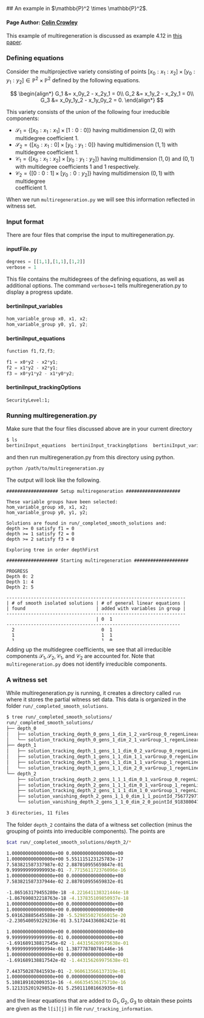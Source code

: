 <script type="text/javascript"
   src="https://cdnjs.cloudflare.com/ajax/libs/mathjax/2.7.7/MathJax.js">
</script>
<link rel="stylesheet" href="modest.css">
<style>
pre, code, pre code {
  max-height: 400px;
}
</style>
## An example in $\mathbb{P}^2 \times \mathbb{P}^2$.

#### Page Author: [Colin Crowley](https://sites.google.com/view/colincrowley/home)

This example of multiregeneration is discussed as example 4.12 in [this 
paper](https://arxiv.org/abs/1507.07069).

### Defining equations

Consider the multiprojective variety consisting of points $[x_0:x_1:x_2] 
\times [y_0:y_1:y_2] \in \mathbb{P}^2 \times \mathbb{P}^2$ defined by 
the following equations.

$$
\begin{align*}
G_1 &= x_0y_2 - x_2y_1 = 0\\
G_2 &= x_1y_2 - x_2y_1 = 0\\
G_3 &= x_0y_1y_2 - x_1y_0y_2 = 0.
\end{align*}
$$

This variety consists of the union of the following four irreducible 
components:

 - $\mathcal{S_1} = \{[x_0:x_1:x_1] \times [1:0:0]\}$ having 
   multidimension $(2,0)$ with multidegree coefficient $1$.
 - $\mathcal{S_2} = \{[x_0:x_1:0] \times [y_0:y_1:0]\}$ having 
   multidimension $(1,1)$ with multidegree coefficient $1$.
 - $\mathcal{C_1} = \{[x_0:x_1:x_2] \times [y_0:y_1:y_2]\}$ having 
   multidimension $(1,0)$ and $(0,1)$ with multidegree coefficients $1$ 
   and $1$ respectively.
 - $\mathcal{C_2} = \{[0:0:1] \times [y_0:0:y_2]\}$ having 
   multidimension $(0,1)$ with multidegree <br/> coefficient $1$.

When we run `multiregeneration.py` we will see this information 
reflected in witness set.


### Input format

There are four files that comprise the input to multiregeneration.py.

#### inputFile.py
```python
degrees = [[1,1],[1,1],[1,2]]
verbose = 1
```
This file contains the multidegrees of the defining equations, as well 
as additional options. The command `verbose=1` tells 
multiregeneration.py to display a progress update.

#### bertiniInput_variables
```c
hom_variable_group x0, x1, x2;
hom_variable_group y0, y1, y2;
```
#### bertiniInput_equations
```c
function f1,f2,f3;

f1 = x0*y2 - x2*y1;
f2 = x1*y2 - x2*y1;
f3 = x0*y1*y2 - x1*y0*y2;
```
#### bertiniInput_trackingOptions
```
SecurityLevel:1;
```

### Running multiregeneration.py

Make sure that the four files discussed above are in your current 
directory
```bash
$ ls
bertiniInput_equations  bertiniInput_trackingOptions  bertiniInput_variables  inputFile.py
```
and then run multiregeneration.py from this directory using python.
```bash
python /path/to/multiregeneration.py
```
The output will look like the following.
```
################### Setup multiregeneration ####################

These variable groups have been selected:
hom_variable_group x0, x1, x2;
hom_variable_group y0, y1, y2;

Solutions are found in run/_completed_smooth_solutions and:
depth >= 0 satisfy f1 = 0
depth >= 1 satisfy f2 = 0
depth >= 2 satisfy f3 = 0

Exploring tree in order depthFirst

################### Starting multiregeneration ####################

PROGRESS
Depth 0: 2
Depth 1: 4
Depth 2: 5

------------------------------------------------------------------
| # of smooth isolated solutions | # of general linear equations |
| found                          | added with variables in group |
------------------------------------------------------------------
                                 | 0  1
----------------------------------------------------------------
  2                                0  1  
  1                                1  1  
  1                                1  0  
  1                                2  0  
Done.
```
Adding up the multidegree coefficients, we see that all irreducible 
components $\mathcal{S_1}, \mathcal{S_2}, \mathcal{C_1},$ and 
$\mathcal{C_2}$ are accounted for. Note that `multiregeneration.py` does 
not identify irreducible components.
### A witness set
While multiregeneration.py is running, it creates a directory called 
`run` where it stores the partial witness set data. This data is 
organized in the folder `run/_completed_smooth_solutions`.
```bash
$ tree run/_completed_smooth_solutions/
run/_completed_smooth_solutions/
├── depth_0
│   ├── solution_tracking_depth_0_gens_1_dim_1_2_varGroup_0_regenLinear_0_pointId_477831161990_105681537259
│   └── solution_tracking_depth_0_gens_1_dim_2_1_varGroup_1_regenLinear_0_pointId_477831161990_242318065846
├── depth_1
│   ├── solution_tracking_depth_1_gens_1_1_dim_0_2_varGroup_0_regenLinear_0_pointId_105681537259_955330768129
│   ├── solution_tracking_depth_1_gens_1_1_dim_1_1_varGroup_0_regenLinear_0_pointId_242318065846_282410140261
│   ├── solution_tracking_depth_1_gens_1_1_dim_1_1_varGroup_1_regenLinear_0_pointId_105681537259_756772977716
│   └── solution_tracking_depth_1_gens_1_1_dim_2_0_varGroup_1_regenLinear_0_pointId_242318065846_918380047980
└── depth_2
    ├── solution_tracking_depth_2_gens_1_1_1_dim_0_1_varGroup_0_regenLinear_0_pointId_282410140261_160719938471
    ├── solution_tracking_depth_2_gens_1_1_1_dim_0_1_varGroup_1_regenLinear_0_pointId_955330768129_514794431021
    ├── solution_tracking_depth_2_gens_1_1_1_dim_1_0_varGroup_1_regenLinear_1_pointId_282410140261_580840922751
    ├── solution_vanishing_depth_2_gens_1_1_0_dim_1_1_pointId_756772977716_756772977716
    └── solution_vanishing_depth_2_gens_1_1_0_dim_2_0_pointId_918380047980_918380047980

3 directories, 11 files
```

The folder `depth_2` contains the data of a witness set collection 
(minus the grouping of points into irreducible components). The points 
are
```bash
$cat run/_completed_smooth_solutions/depth_2/*

1.000000000000000e+00 0.000000000000000e+00
1.000000000000000e+00 5.551115123125783e-17
7.583821587337987e-02 2.887010955659847e-01
9.999999999999993e-01 -7.771561172376096e-16
1.000000000000000e+00 0.000000000000000e+00
7.583821587337944e-02 2.887010955659832e-01

-1.865163179455280e-18 -4.221641138321444e-18
-1.867690832218763e-18 -4.137835109850937e-18
1.000000000000000e+00 0.000000000000000e+00
1.000000000000000e+00 0.000000000000000e+00
5.691628885645588e-20 -5.529855027656015e-20
-2.230540059229236e-01 3.517244336082421e-01

1.000000000000000e+00 0.000000000000000e+00
9.999999999999999e-01 0.000000000000000e+00
-1.691689138817545e-02 -1.443156269975638e-01
9.999999999999994e-01 1.387778780781446e-16
1.000000000000000e+00 0.000000000000000e+00
-1.691689138817542e-02 -1.443156269975638e-01

7.443750287841593e-01 -2.960613566137319e-01
1.000000000000000e+00 0.000000000000000e+00
5.108189102009351e-16 -4.466354536175710e-16
5.121315201929852e-01 5.250111081663935e-01
1.000000000000000e+00 0.000000000000000e+00
4.295173654124313e-16 -3.951820438633320e-16

-5.365268815923644e-01 -5.786854736148036e-01
1.000000000000000e+00 0.000000000000000e+00
3.350181628365055e-01 3.538361358028788e-01
1.000000000000000e+00 0.000000000000000e+00
1.256077483161474e-16 -5.218590840865388e-17
-7.715775863807838e-17 3.305979645270316e-17
```
and the linear equations that are added to $G_1,G_2,G_3$ to obtain these 
points are given as the `l[i][j]` in file `run/_tracking_information`.
